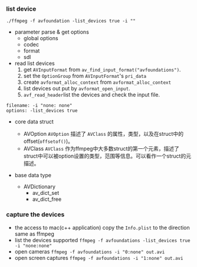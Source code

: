 ### list device 
```
./ffmpeg -f avfoundation -list_devices true -i ""
```
- parameter parse & get options
  - global options
  - codec
  - format
  - sdl
- read list devices
  1. get `AVInputFormat` from `av_find_input_format("avfoundations")`.
  2. set the `OptionGroup` from `AVInputFormat`'s `pri_data`
  3. create `avformat_alloc_context` from `avformat_alloc_context` 
  4. list devices out put by `avformat_open_input`.
  5. `avf_read_header`list the devices and check the input file.
```
filename: -i "none: none"
options: -list_devices true
```
- core data struct
  - AVOption
  `AVOption` 描述了 `AVClass` 的属性，类型，以及在struct中的offset(`offsetof()`)。
  - AVClass
  `AVClass` 作为ffmpeg中大多数struct的第一个元素，描述了struct中可以被option设置的类型，范围等信息。可以看作一个struct的元描述。
  
- base data type
  - AVDictionary
    - av_dict_set 
    - av_dict_free
    
  
### capture the devices
  - the access to mac(c++ application)
  copy the `Info.plist` to the direction same as ffmpeg
  - list the devices supported
  `ffmpeg -f avfoundations -list_devices true -i "none:none"`
  - open cameras
  `ffmpeg -f avfoundations -i "0:none" out.avi`
  - open screen captures
  `ffmpeg -f avfoundations -i "1:none" out.avi`


